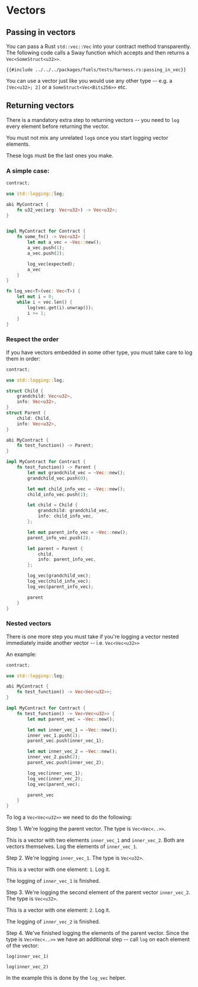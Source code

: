 # Vectors

## Passing in vectors

You can pass a Rust `std::vec::Vec` into your contract method transparently. The following code calls a Sway function which accepts and then returns a `Vec<SomeStruct<u32>>`.

```rust,ignore
{{#include ../../../packages/fuels/tests/harness.rs:passing_in_vec}}
```

You can use a vector just like you would use any other type -- e.g. a `[Vec<u32>; 2]` or a `SomeStruct<Vec<Bits256>>` etc.

## Returning vectors

There is a mandatory extra step to returning vectors -- you need to `log` every element before returning the vector.

You must not mix any unrelated `log`s once you start logging vector elements. 

These logs must be the last ones you make.


### A simple case:

```Rust
contract;

use std::logging::log;

abi MyContract {
    fn u32_vec(arg: Vec<u32>) -> Vec<u32>;
}


impl MyContract for Contract {
    fn some_fn() -> Vec<u32> {
        let mut a_vec = ~Vec::new();
        a_vec.push(1);
        a_vec.push(2);

        log_vec(expected);
        a_vec
    }
}

fn log_vec<T>(vec: Vec<T>) {
    let mut i = 0;
    while i < vec.len() {
        log(vec.get(i).unwrap());
        i += 1;
    }
}
```

### Respect the order

If you have vectors embedded in some other type, you must take care to log them in order:

```Rust
contract;

use std::logging::log;

struct Child {
    grandchild: Vec<u32>,
    info: Vec<u32>,
}
struct Parent {
    child: Child,
    info: Vec<u32>,
}

abi MyContract {
    fn test_function() -> Parent;
}

impl MyContract for Contract {
    fn test_function() -> Parent {
        let mut grandchild_vec = ~Vec::new();
        grandchild_vec.push(0);

        let mut child_info_vec = ~Vec::new();
        child_info_vec.push(1);

        let child = Child {
            grandchild: grandchild_vec,
            info: child_info_vec,
        };

        let mut parent_info_vec = ~Vec::new();
        parent_info_vec.push(2);

        let parent = Parent {
            child,
            info: parent_info_vec,
        };

        log_vec(grandchild_vec);
        log_vec(child_info_vec);
        log_vec(parent_info_vec);

        parent
    }
}
```

### Nested vectors

There is one more step you must take if you're logging a vector nested immediately inside another vector -- i.e. `Vec<Vec<u32>>`

An example:

```Rust
contract;

use std::logging::log;

abi MyContract {
    fn test_function() -> Vec<Vec<u32>>;
}

impl MyContract for Contract {
    fn test_function() -> Vec<Vec<u32>> {
        let mut parent_vec = ~Vec::new();

        let mut inner_vec_1 = ~Vec::new();
        inner_vec_1.push(1);
        parent_vec.push(inner_vec_1);

        let mut inner_vec_2 = ~Vec::new();
        inner_vec_2.push(2);
        parent_vec.push(inner_vec_2);

        log_vec(inner_vec_1);
        log_vec(inner_vec_2);
        log_vec(parent_vec);

        parent_vec
    }
}
```

To log a `Vec<Vec<u32>>` we need to do the following:

Step 1. 
We're logging the parent vector. The type is `Vec<Vec<..>>`.

This is a vector with two elements `inner_vec_1` and `inner_vec_2`. Both are vectors themselves. Log the elements of `inner_vec_1`.

Step 2.
We're logging `inner_vec_1`. The type is `Vec<u32>`.

This is a vector with one element: `1`. Log it.

The logging of `inner_vec_1` is finished.

Step 3.
We're logging the second element of the parent vector `inner_vec_2`. The type is `Vec<u32>`.

This is a vector with one element: `2`. Log it.

The logging of `inner_vec_2` is finished.

Step 4.
We've finished logging the elements of the parent vector. Since the type is `Vec<Vec<..>>` we have an additional step -- call `log` on each element of the vector:


`log(inner_vec_1)`

`log(inner_vec_2)`

In the example this is done by the `log_vec` helper.
